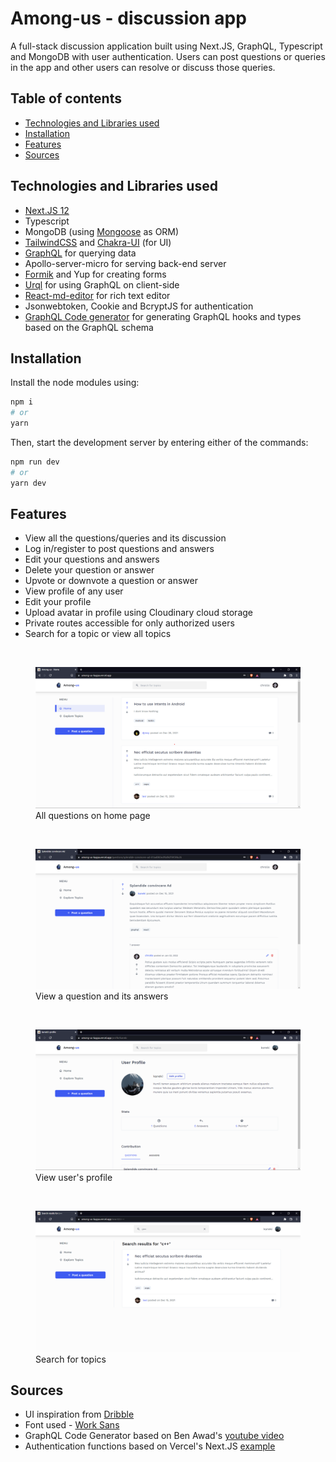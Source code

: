 # Among-us - discussion app

A full-stack discussion application built using Next.JS, GraphQL, Typescript and MongoDB with user authentication. Users can post questions or queries in the app and other users can resolve or discuss those queries.

## Table of contents

- [Technologies and Libraries used](#technologies)
- [Installation](#installation)
- [Features](#features)
- [Sources](#sources)

<div id="technologies">

## Technologies and Libraries used

- [Next.JS 12](https://nextjs.org/)
- Typescript
- MongoDB (using [Mongoose](https://mongoosejs.com/docs/guide.html) as ORM)
- [TailwindCSS](https://tailwindcss.com/) and [Chakra-UI](https://chakra-ui.com/) (for UI)
- [GraphQL](https://graphql.org/learn/) for querying data
- Apollo-server-micro for serving back-end server
- [Formik](https://formik.org/) and Yup for creating forms
- [Urql](https://formidable.com/open-source/urql/docs/) for using GraphQL on client-side
- [React-md-editor](https://github.com/uiwjs/react-md-editor) for rich text editor
- Jsonwebtoken, Cookie and BcryptJS for authentication
- [GraphQL Code generator](https://www.graphql-code-generator.com/docs/getting-started) for generating GraphQL hooks and types based on the GraphQL schema

<div id="installation">

## Installation

Install the node modules using:

```bash
npm i
# or
yarn
```

Then, start the development server by entering either of the commands:

```bash
npm run dev
# or
yarn dev
```

<div id="features">

## Features

- View all the questions/queries and its discussion
- Log in/register to post questions and answers
- Edit your questions and answers
- Delete your question or answer
- Upvote or downvote a question or answer
- View profile of any user
- Edit your profile
- Upload avatar in profile using Cloudinary cloud storage
- Private routes accessible for only authorized users
- Search for a topic or view all topics

<br/>

<figure>
    <img src="./public/main.png"
         alt="Main page">
    <figcaption>All questions on home page</figcaption>
</figure>

<br/>

<figure>
    <img src="./public/single question.png"
         alt="single question">
    <figcaption>View a question and its answers</figcaption>
</figure>

<br/>

<figure>
    <img src="./public/profile.png"
         alt="user'sprofile">
    <figcaption>View user's profile</figcaption>
</figure>

<br/>

<figure>
    <img src="./public/search.png"
         alt="Search for topics">
    <figcaption>Search for topics</figcaption>
</figure>

<div id="sources">

## Sources

- UI inspiration from [Dribble](https://dribbble.com/shots/10865779-Forume-Home-Page-Design)
- Font used - [Work Sans](https://fonts.google.com/specimen/Work+Sans?query=work+sans#standard-styles)
- GraphQL Code Generator based on Ben Awad's [youtube video](https://www.youtube.com/watch?v=DFTVPZvgnaQ)
- Authentication functions based on Vercel's Next.JS [example](https://github.com/vercel/next.js/tree/canary/examples/api-routes-apollo-server-and-client-auth)
